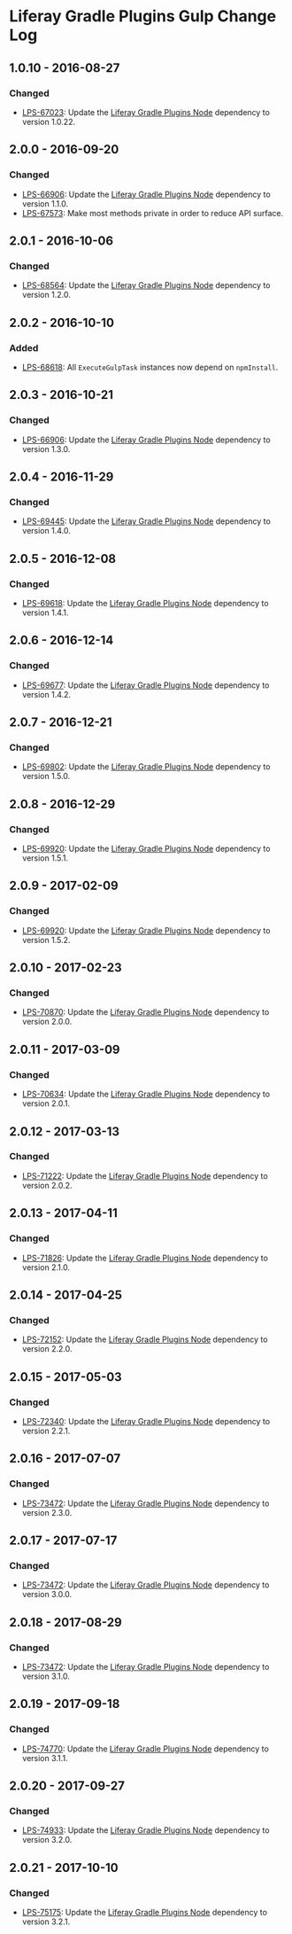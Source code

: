 # Liferay Gradle Plugins Gulp Change Log

## 1.0.10 - 2016-08-27

### Changed
- [LPS-67023]: Update the [Liferay Gradle Plugins Node] dependency to version
1.0.22.

## 2.0.0 - 2016-09-20

### Changed
- [LPS-66906]: Update the [Liferay Gradle Plugins Node] dependency to version
1.1.0.
- [LPS-67573]: Make most methods private in order to reduce API surface.

## 2.0.1 - 2016-10-06

### Changed
- [LPS-68564]: Update the [Liferay Gradle Plugins Node] dependency to version
1.2.0.

## 2.0.2 - 2016-10-10

### Added
- [LPS-68618]: All `ExecuteGulpTask` instances now depend on `npmInstall`.

## 2.0.3 - 2016-10-21

### Changed
- [LPS-66906]: Update the [Liferay Gradle Plugins Node] dependency to version
1.3.0.

## 2.0.4 - 2016-11-29

### Changed
- [LPS-69445]: Update the [Liferay Gradle Plugins Node] dependency to version
1.4.0.

## 2.0.5 - 2016-12-08

### Changed
- [LPS-69618]: Update the [Liferay Gradle Plugins Node] dependency to version
1.4.1.

## 2.0.6 - 2016-12-14

### Changed
- [LPS-69677]: Update the [Liferay Gradle Plugins Node] dependency to version
1.4.2.

## 2.0.7 - 2016-12-21

### Changed
- [LPS-69802]: Update the [Liferay Gradle Plugins Node] dependency to version
1.5.0.

## 2.0.8 - 2016-12-29

### Changed
- [LPS-69920]: Update the [Liferay Gradle Plugins Node] dependency to version
1.5.1.

## 2.0.9 - 2017-02-09

### Changed
- [LPS-69920]: Update the [Liferay Gradle Plugins Node] dependency to version
1.5.2.

## 2.0.10 - 2017-02-23

### Changed
- [LPS-70870]: Update the [Liferay Gradle Plugins Node] dependency to version
2.0.0.

## 2.0.11 - 2017-03-09

### Changed
- [LPS-70634]: Update the [Liferay Gradle Plugins Node] dependency to version
2.0.1.

## 2.0.12 - 2017-03-13

### Changed
- [LPS-71222]: Update the [Liferay Gradle Plugins Node] dependency to version
2.0.2.

## 2.0.13 - 2017-04-11

### Changed
- [LPS-71826]: Update the [Liferay Gradle Plugins Node] dependency to version
2.1.0.

## 2.0.14 - 2017-04-25

### Changed
- [LPS-72152]: Update the [Liferay Gradle Plugins Node] dependency to version
2.2.0.

## 2.0.15 - 2017-05-03

### Changed
- [LPS-72340]: Update the [Liferay Gradle Plugins Node] dependency to version
2.2.1.

## 2.0.16 - 2017-07-07

### Changed
- [LPS-73472]: Update the [Liferay Gradle Plugins Node] dependency to version
2.3.0.

## 2.0.17 - 2017-07-17

### Changed
- [LPS-73472]: Update the [Liferay Gradle Plugins Node] dependency to version
3.0.0.

## 2.0.18 - 2017-08-29

### Changed
- [LPS-73472]: Update the [Liferay Gradle Plugins Node] dependency to version
3.1.0.

## 2.0.19 - 2017-09-18

### Changed
- [LPS-74770]: Update the [Liferay Gradle Plugins Node] dependency to version
3.1.1.

## 2.0.20 - 2017-09-27

### Changed
- [LPS-74933]: Update the [Liferay Gradle Plugins Node] dependency to version
3.2.0.

## 2.0.21 - 2017-10-10

### Changed
- [LPS-75175]: Update the [Liferay Gradle Plugins Node] dependency to version
3.2.1.

[Liferay Gradle Plugins Node]: https://github.com/liferay/liferay-portal/tree/master/modules/sdk/gradle-plugins-node
[LPS-66906]: https://issues.liferay.com/browse/LPS-66906
[LPS-67023]: https://issues.liferay.com/browse/LPS-67023
[LPS-67573]: https://issues.liferay.com/browse/LPS-67573
[LPS-68564]: https://issues.liferay.com/browse/LPS-68564
[LPS-68618]: https://issues.liferay.com/browse/LPS-68618
[LPS-69445]: https://issues.liferay.com/browse/LPS-69445
[LPS-69618]: https://issues.liferay.com/browse/LPS-69618
[LPS-69677]: https://issues.liferay.com/browse/LPS-69677
[LPS-69802]: https://issues.liferay.com/browse/LPS-69802
[LPS-69920]: https://issues.liferay.com/browse/LPS-69920
[LPS-70634]: https://issues.liferay.com/browse/LPS-70634
[LPS-70870]: https://issues.liferay.com/browse/LPS-70870
[LPS-71222]: https://issues.liferay.com/browse/LPS-71222
[LPS-71826]: https://issues.liferay.com/browse/LPS-71826
[LPS-72152]: https://issues.liferay.com/browse/LPS-72152
[LPS-72340]: https://issues.liferay.com/browse/LPS-72340
[LPS-73472]: https://issues.liferay.com/browse/LPS-73472
[LPS-74770]: https://issues.liferay.com/browse/LPS-74770
[LPS-74933]: https://issues.liferay.com/browse/LPS-74933
[LPS-75175]: https://issues.liferay.com/browse/LPS-75175